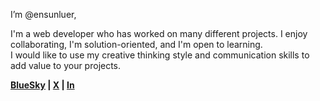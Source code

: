 I’m @ensunluer,



I'm a web developer who has worked on many different projects. I enjoy collaborating, I'm solution-oriented, and I'm open to learning.  
I would like to use my creative thinking style and communication skills to add value to your projects.



**[BlueSky](https://bsky.app/profile/unluer.tech) | [X](https://twitter.com/ensunluer) | [In](https://www.linkedin.com/in/enes-%C3%BCnl%C3%BCer-2a7a0612b)**
